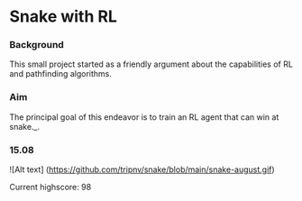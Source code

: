 # Snake with RL

### Background
This small project started as a friendly argument about the capabilities of RL and pathfinding algorithms. 

### Aim
The principal goal of this endeavor is to train an RL agent that can win at snake._.

### 15.08
![Alt text] (https://github.com/tripnv/snake/blob/main/snake-august.gif)

Current highscore: 98
